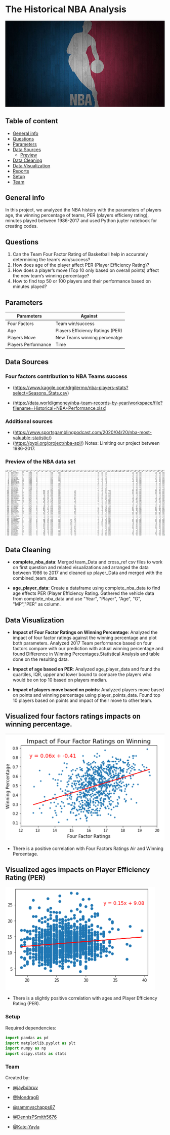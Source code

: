 # The Historical NBA Analysis

![NBA Court](/Images/basketballcourt.png)

## Table of content

* [General info](#general-info)
* [Questions](#questions)
* [Parameters](#Parameters)
* [Data Sources](#data_sources)
    * [Preview](#preview)
* [Data Cleaning](#Data_Cleaning)
* [Data Visualization](#Data_Visualization)
* [Reports](#reports)
* [Setup](#setup)
* [Team](#team)

## General info

In this project, we analyzed the NBA history with the parameters of players age, the winning percentage of teams, PER (players efficieny rating), minutes played between 1986-2017 and used Python juyter notebook for creating codes.

## Questions

1. Can the Team Four Factor Rating of Basketball help in accurately determining the team’s win/success?
2. How does age of the player affect PER (Player Efficiency Rating)?
3. How does a player’s move (Top 10 only based on overall points) affect the new team’s winning percentage?
4. How to find top 50 or 100 players and their performance based on minutes played?

## Parameters

| Parameters | Against |
| --------- | -------- |
|Four Factors | Team win/success
|Age | Players Efficiency Ratings (PER)
|Players Move | New Teams winning percenatge
|Players Performance | Time

## Data Sources

### Four factors contribution to NBA Teams success

* (https://www.kaggle.com/drgilermo/nba-players-stats?select=Seasons_Stats.csv)

* (https://data.world/gmoney/nba-team-records-by-year/workspace/file?filename=Historical+NBA+Performance.xlsx)
  
### Additional sources

* (https://www.sportsgamblingpodcast.com/2020/04/20/nba-most-valuable-statistic/)
* (https://pypi.org/project/nba-api/)
Notes: Limiting our project between 1986-2017.

### Preview of the NBA data set

![Preview of our Data](/Images/playerData.PNG)

## Data Cleaning

* **complete_nba_data**: Merged team_Data and cross_ref csv files to work on first question and related visualizations and arranged the data between 1986 to 2017 and cleaned up player_Data and merged with the combined_team_data.

* **age_player_data**: Create a dataframe using complete_nba_data  to find age effects PER (Player Efficiency Rating. Gathered the vehicle data from complete_nba_data and use "Year", "Player", "Age", "G", "MP","PER" as column.

## Data Visualization

* **Impact of Four Factor Ratings on Winning Percentage**: Analyzed the impact of four factor ratings against the winning percentage and plot both parameters. Analyzed 2017 Team performance based on four factors compare with our prediction with actual winning percentage and found Difference in Winning Percentages.Statistical Analysis and table done on the resulting data.

* **Impact of age based on PER**: Analyzed age_player_data and found the quartiles, IQR, upper and lower bound to compare the players who would be on top 10 based on players median. 

* **Impact of players move based on points**: Analyzed players move based on points and winning percentage using player_points_data. Found top 10 players based on points and impact of their move to other team.

## Visualized four factors ratings impacts on winning percentage.

![Winning Percentage](/Images/Impact-Four-Factor-Ratings-on-Winning-Percentage.PNG)

* There is a positive correlation with Four Factors Ratings Air and Winning Percentage.

## Visualized ages impacts on Player Efficiency Rating (PER)

![Player Efficieny](/Images/ages-impacts-on-player-Efficiency-Rating(PER).PNG)

* There is a slightly positive correlation with ages and Player Efficiency Rating (PER).

### Setup

Required dependencies:

``` Python
import pandas as pd
import matplotlib.pyplot as plt
import numpy as np
import scipy.stats as stats
```

### Team

Created by:

* [@jaybdhruv](https://github.com/)

* [@MondragB](https://github.com/MondragB)
* [@sammyschapps87](https://github.com/)
* [@DennisPSmith5676](https://github.com/)
* [@Kate-Yayla](https://github.com/)